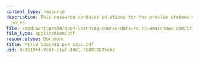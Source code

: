 ```yaml
---
content_type: resource
description: This resource contains solutions for the problem statements related to
  poles.
file: /media/https%3A/open-learning-course-data-rc.s3.amazonaws.com/18-03sc-differential-equations-fall-2011/9c3610ff7c6fc1af1461754919875eb2_MIT18_03SCF11_ps8_s31s.pdf
file_type: application/pdf
resourcetype: Document
title: MIT18_03SCF11_ps8_s31s.pdf
uid: 9c3610ff-7c6f-c1af-1461-754919875eb2
---
```

